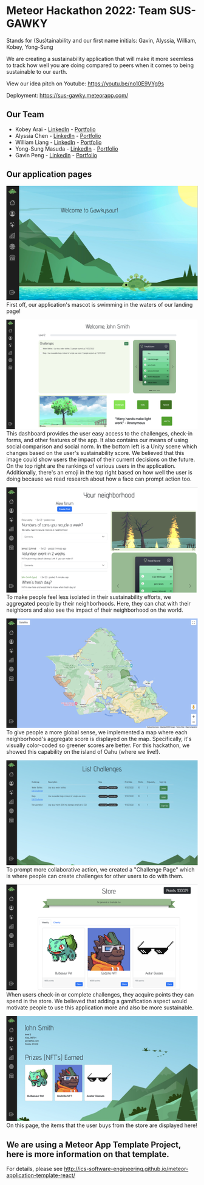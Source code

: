 # Meteor Hackathon 2022: Team SUS-GAWKY
Stands for (Sus)tainability and our first name initials: Gavin, Alyssia, William, Kobey, Yong-Sung

We are creating a sustainability application that will make it more seemless to track how well you are doing compared to peers when it comes to being sustainable to our earth.

View our idea pitch on Youtube: https://youtu.be/no10E9VYg9s

Deployment: https://sus-gawky.meteorapp.com/

## Our Team
 - Kobey Arai - [LinkedIn](https://www.linkedin.com/in/kobey-arai-ba325a213/) - [Portfolio](https://kobeyarai.com/)
 - Alyssia Chen - [LinkedIn](http://linkedin.com/in/alyssia-chen-40024a204) - [Portfolio](https://alyssia-chen.github.io/)
 - William Liang - [LinkedIn](https://www.linkedin.com/in/william-liang808/) - [Portfolio](https://william-liang808.github.io/)
 - Yong-Sung Masuda - [LinkedIn](http://www.linkedin.com/in/yongsungm/) - [Portfolio](https://yongsungm.github.io/)
 - Gavin Peng - [LinkedIn](http://linkedin.com/in/gavin-peng-2b9046190/) - [Portfolio](https://devgav.github.io/)

## Our application pages
<p><img src="doc/LandingPage.png">
First off, our application's mascot is swimming in the waters of our landing page! </p>

<p><img src="doc/HomePage.png">
This dashboard provides the user easy access to the challenges, check-in forms, and other features of the app. It also contains our means of using social comparison and social norm. In the bottom left is a Unity scene which changes based on the user's sustainability score. We believed that this image could show users the impact of their current decisions on the future. On the top right are the rankings of various users in the application. Additionally, there's an emoji in the top right based on how well the user is doing because we read research about how a face can prompt action too.</p>

<p><img src="doc/NeighborhoodPage.png">
To make people feel less isolated in their sustainability efforts, we aggregated people by their neighborhoods. Here, they can chat with their neighbors and also see the impact of their neighborhood on the world.</p>

<p><img src="doc/MapPage.png">
To give people a more global sense, we implemented a map where each neighborhood's aggregate score is displayed on the map. Specifically, it's visually color-coded so greener scores are better. For this hackathon, we showed this capability on the island of Oahu (where we live!).</p>

<p><img src="doc/ListGoalsPage.png">
To prompt more collaborative action, we created a "Challenge Page" which is where people can create challenges for other users to do with them.</p>

<p><img src="doc/Store.png">
When users check-in or complete challenges, they acquire points they can spend in the store. We believed that adding a gamification aspect would motivate people to use this application more and also be more sustainable.</p>

<p><img src="doc/ProfilePage.png">
On this page, the items that the user buys from the store are displayed here!</p>

## We are using a Meteor App Template Project, here is more information on that template. 

For details, please see http://ics-software-engineering.github.io/meteor-application-template-react/
